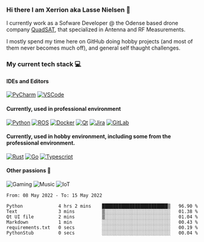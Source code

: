 ### Hi there I am Xerrion aka Lasse Nielsen 👋
I currently work as a Sofware Developer @ the Odense based drone company [QuadSAT](https://quadsat.com/), that specialized in Antenna and RF Measurements.

I mostly spend my time here on GitHub doing hobby projects (and most of them never becomes much off), and general self thaught challenges.

### My current tech stack 💻
#### IDEs and Editors
[![PyCharm](https://img.shields.io/badge/Pycharm-282C34?logo=pycharm&style=for-the-badge)](https://www.jetbrains.com/pycharm/)
[![VSCode](https://img.shields.io/badge/VSCode-282C34?logo=visual-studio-code&style=for-the-badge)](https://code.visualstudio.com/)

#### Currently, used in professional environment 
[![Python](https://img.shields.io/badge/Python-282C34?logo=Python&style=for-the-badge&logoColor=3776AB)](https://github.com/Xerrion?tab=repositories&q=&type=&language=python&sort=)
[![ROS](https://img.shields.io/badge/ROS-282C34?logo=ros&style=for-the-badge&logoColor=3776AB)](https://ros.org/)
[![Docker](https://img.shields.io/badge/Docker-282C34?logo=docker&style=for-the-badge&logoColor=3776AB)](https://github.com/Xerrion?tab=repositories&q=&type=&language=docker&sort=)
[![Qt](https://img.shields.io/badge/Qt-282C34?logo=qt&style=for-the-badge)](https://github.com/Xerrion?tab=repositories&q=&type=&language=qt&sort=)
[![Jira](https://img.shields.io/badge/Jira-282C34?logo=jira&style=for-the-badge)](https://jira.atlassian.com/)
[![GitLab](https://img.shields.io/badge/GitLab-282C34?logo=gitlab&style=for-the-badge)](https://gitlab.com/Xerrion)

#### Currently, used in hobby environment, including some from the professional environment. 
[![Rust](https://img.shields.io/badge/Rust-282C34?logo=rust&style=for-the-badge)](https://github.com/Xerrion?tab=repositories&q=&type=&language=rust&sort=)
[![Go](https://img.shields.io/badge/Go-282C34?logo=go&style=for-the-badge)](https://github.com/Xerrion?tab=repositories&q=&type=&language=go&sort=)
[![Typescript](https://img.shields.io/badge/Typescript-282C34?logo=typescript&style=for-the-badge)](https://github.com/Xerrion?tab=repositories&q=&type=&language=typescript&sort=)

#### Other passions 🎉
![Gaming](https://img.shields.io/badge/🖥️-Gaming-282C34?style=for-the-badge&labelColor=282C34)
![Music](https://img.shields.io/badge/🎵-Music-282C34?style=for-the-badge&labelColor=282C34)
![IoT](https://img.shields.io/badge/IoT-282C34?logo=raspberry-pi&style=for-the-badge)


<!--START_SECTION:waka-->

```text
From: 08 May 2022 - To: 15 May 2022

Python             4 hrs 2 mins    ████████████████████████▒   96.90 %
Text               3 mins          ▒░░░░░░░░░░░░░░░░░░░░░░░░   01.38 %
Qt UI file         2 mins          ▒░░░░░░░░░░░░░░░░░░░░░░░░   01.04 %
Markdown           1 min           ░░░░░░░░░░░░░░░░░░░░░░░░░   00.43 %
requirements.txt   0 secs          ░░░░░░░░░░░░░░░░░░░░░░░░░   00.19 %
PythonStub         0 secs          ░░░░░░░░░░░░░░░░░░░░░░░░░   00.04 %
```

<!--END_SECTION:waka-->
